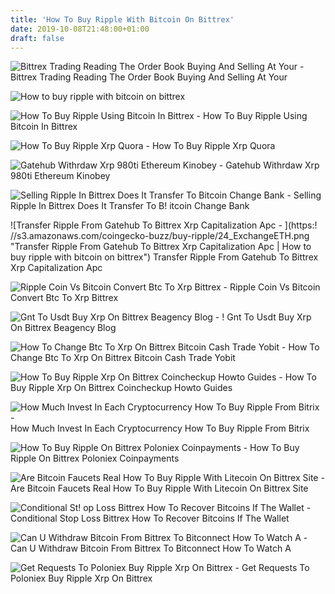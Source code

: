 ```yaml
---
title: 'How To Buy Ripple With Bitcoin On Bittrex'
date: 2019-10-08T21:48:00+01:00
draft: false
---
```


![Bittrex Trading Reading The Order Book Buying And Selling At Your - ](https://steemitimages.com/DQmZotzrrPS2s7zZvWhfi4Kt9Pa92f4EgyzgPXYwPjs5dTM/image.png "Bittrex Trading Reading The Order Book Buying And Selling At Your | How to buy ripple with bitcoin on bittrex") Bittrex Trading Reading The Order Book Buying And Selling At Your

![How to buy ripple with bitcoin on bittrex](https://i.ytimg.com/vi/sFoszFJsCMM/maxresdefault.jpg "How to buy ripple with bitcoin on bittrex") 

![How To Buy Ripple Using Bitcoin In Bittrex - ](https://i2.wp.com/investmenttotal.com/wp-content/uploads/2018/03/buy-ripple-i-bittrex.jpg?resize=690%2C320 "How To Buy Ripple Using Bitcoin In Bittrex | How to buy ripple with bitcoin on bittrex") How To Buy Ripple Using Bitcoin In Bittrex

![How To Buy Ripple Xrp Quora - ](https://qph.fs.quoracdn.net/main-qimg-2dae90d96b2bdd5b94cc5ad65cd0c316.webp "How To Buy Ripple Xrp Quora | How to buy ripple with bitcoin on bittrex") How To Buy Ripple Xrp Quora

![Gatehub Withrdaw Xrp 980ti Ethereum Kinobey - ](https://zona-1.ru/img/koshelek-dlya-kriptovalyut-ripple_34.jpg "Gatehub Withrdaw Xrp 980ti Ethereum Kinobey | How to buy ripple with bitcoin on bittrex") Gatehub Withrdaw Xrp 980ti Ethereum Kinobey

![Selling Ripple In Bittrex Does It Transfer To Bitcoin Change Bank - ](https://steemitimages.com/DQmeDx9QdnBKn3E8CtAsUaUkZmGNfpEZHN7S5aLkkwWvLXb/image.png "Selling Ripple In Bittrex Does It Transfer To Bitcoin Change Bank | How to buy ripple with bitcoin on bittrex") Selling Ripple In Bittrex Does It Transfer To B! itcoin Change Bank

![Transfer Ripple From Gatehub To Bittrex Xrp Capitalization Apc - ](https:!   //s3.amazonaws.com/coingecko-buzz/buy-ripple/24_ExchangeETH.png "Transfer Ripple From Gatehub To Bittrex Xrp Capitalization Apc | How to buy ripple with bitcoin on bittrex") Transfer Ripple From Gatehub To Bittrex Xrp Capitalization Apc

![Ripple Coin Vs Bitcoin Convert Btc To Xrp Bittrex - ](https://steemitimages.com/DQmW5XxbbsTkgzTm8RkiF5SAwV98WhosLL8HtHCx4z5JLoc/Capture3.PNG "Ripple Coin Vs Bitcoin Convert Btc To Xrp Bittrex | How to buy ripple with bitcoin on bittrex") Ripple Coin Vs Bitcoin Convert Btc To Xrp Bittrex

![Gnt To Usdt Buy Xrp On Bittrex Beagency Blog - ](https://mining-cryptocurrency.ru/wp-content/uploads/bittrex.png "Gnt To Usdt Buy Xrp On Bittrex Beagency Blog | How to buy ripple with bitcoin on bittrex") ! Gnt To Usdt Buy Xrp On Bittrex Beagency Blog

![How To Change Btc To Xrp On Bittrex Bitcoin Cash Trade Yobit - ](https://i.ytimg.com/vi/E0ihdhoNPzs/maxresdefault.jpg "How To Change Btc To Xrp On Bittrex Bitcoin Cash Trade Yobit | How to buy ripple with bitcoin on bittrex") How To Change Btc To Xrp On Bittrex Bitcoin Cash Trade Yobit

![How To Buy Ripple Xrp On Bittrex Coincheckup Howto Guides - ](https://howto.coincheckup.com/wp-content/uploads/2018/07/a-25.png "How To Buy Ripple Xrp On Bittrex Coincheckup Howto Guides | How to buy ripple with bitcoin on bittrex") How To Buy Ripple Xrp On Bittrex Coincheckup Howto Guides

![How Much Invest In Each Cryptocurrency How To Buy Ripple From Bitrix - ](https://i.pinimg.com/736x/17/a9/0f/17a90f4cef9fb2d7cd3de4cbbcb7cfd3.jpg) How Much Invest In Each Cryptocurrency How To Buy Ripple From Bitrix

![How To Buy Ripple On Bittrex Poloniex Coinpayments - ](https://i.ytimg.com/vi/ZcyknP0t9Go/maxresdefault.jpg "How To Buy Ripple On Bittrex Poloniex Coinpayments | How to buy ripple with bitcoin on bittrex") How To Buy Ripple On Bittrex Poloniex Coinpayments

![Are Bitcoin Faucets Real How To Buy Ripple With Litecoin On Bittrex Site - ](https://i.ytimg.com/vi/s8A3haPcOtc/maxresdefault.jpg "Are Bitcoin Faucets Real How To Buy Ripple With Litecoin On Bittrex Site | How to buy ripple with bitcoin on bittrex") Are Bitcoin Faucets Real How To Buy Ripple With Litecoin On Bittrex Site

![Conditional St!   op Loss Bittrex How To Recover Bitcoins If The Wallet - ](https://i.ytimg.com/vi/vKw3BhY4XsI/maxresdefault.jpg "Conditional Stop Loss Bittrex How To Recover Bitcoins If The Wallet | How to buy ripple with bitcoin on bittrex") Conditional Stop Loss Bittrex How To Recover Bitcoins If The Wallet

![Can U Withdraw Bitcoin From Bittrex To Bitconnect How To Watch A - ](https://steemitimages.com/DQmZQnParvmsUrrwbu1P8RuPnyR3SBLfDHTnwKjtm9dQcHh/edit1.png "Can U Withdraw Bitcoin From Bittrex To Bitconnect How To Watch A | How to buy ripple with bitcoin on bittrex") Can U Withdraw Bitcoin From Bittrex To Bitconnect How To Watch A

![Get Requests To Poloniex Buy Ripple Xrp On Bittrex - ](https://steemitimages.com/0x0/https://i1.wp.com/que.com/wp-content/uploads/2017/06/QUE.com_.Poloniex.Bittrex.Steemit.png?resize\\\\\\\\u003d800,445\\\\\\\\u0026ssl\\\\\\\\u003d1 "Get Requests To Poloniex !   Buy Ripple Xrp On Bittrex | How to buy ripple with bitcoin on bittrex") Get Requests To Poloniex Buy Ripple Xrp On Bittrex